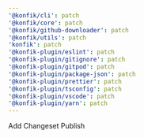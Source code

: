 ```yaml
---
'@konfik/cli': patch
'@konfik/core': patch
'@konfik/github-downloader': patch
'@konfik/utils': patch
'konfik': patch
'@konfik-plugin/eslint': patch
'@konfik-plugin/gitignore': patch
'@konfik-plugin/gitpod': patch
'@konfik-plugin/package-json': patch
'@konfik-plugin/prettier': patch
'@konfik-plugin/tsconfig': patch
'@konfik-plugin/vscode': patch
'@konfik-plugin/yarn': patch
---
```


Add Changeset Publish
